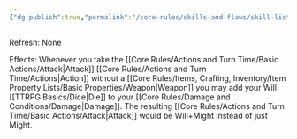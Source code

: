 ```yaml
---
{"dg-publish":true,"permalink":"/core-rules/skills-and-flaws/skill-list/will/rank-2/force-of-will/"}
---
```


Refresh: None

Effects:
Whenever you take the [[Core Rules/Actions and Turn Time/Basic Actions/Attack\|Attack]] [[Core Rules/Actions and Turn Time/Actions\|Action]] without a [[Core Rules/Items, Crafting, Inventory/Item Property Lists/Basic Properties/Weapon\|Weapon]] you may add your Will [[TTRPG Basics/Dice\|Die]] to your [[Core Rules/Damage and Conditions/Damage\|Damage]]. The resulting [[Core Rules/Actions and Turn Time/Basic Actions/Attack\|Attack]] would be Will+Might instead of just Might.